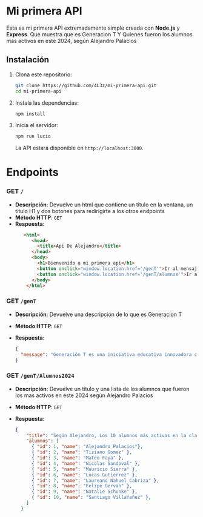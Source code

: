 
# Mi primera API

Esta es mi primera API extremadamente simple creada con **Node.js** y **Express**. Que muestra que es Generacion T Y Quienes fueron los alumnos mas activos en este 2024, según Alejandro Palacios

## Instalación

1. Clona este repositorio:

   ```bash
   git clone https://github.com/4L3z/mi-primera-api.git
   cd mi-primera-api
   ```

2. Instala las dependencias:

   ```bash
   npm install
   ```

3. Inicia el servidor:

   ```bash
   npm run lucio
   ```

   La API estará disponible en `http://localhost:3000`.


# Endpoints

### GET `/`
- **Descripción**: Devuelve un html que contiene un titulo en la ventana, un titulo H1 y dos botones para redirigirte a los otros endpoints
- **Método HTTP**: `GET`
- **Respuesta**:
  ```html
     <html>
        <head>
          <title>Api De Alejandro</title>
        </head>
        <body>
          <h1>Bienvenido a mi primera api</h1>
          <button onclick="window.location.href='/genT'">Ir al mensaje de bienvenida</button>
          <button onclick="window.location.href='/genT/alumnos'">Ir a los alumnos</button>
        </body>
      </html>
  ```

### GET `/genT`

- **Descripción**: Devuelve una descripcion de lo que es Generacion T
- **Método HTTP**: `GET`
- **Respuesta**:

  ```json
  {
    "message": "Generación T es una iniciativa educativa innovadora creada por Streambe con impacto social, gratuita y online para abrirte las puertas al mundo Tech"
  }
  ```

### GET `/genT/Alumnos2024`

- **Descripción**: Devuelve un titulo y una lista de los alumnos que fueron los mas activos en este 2024 según Alejandro Palacios
- **Método HTTP**: `GET`
- **Respuesta**:

  ```json
  {
      "title": "Según Alejandro, Los 10 alumnos más activos en la clase son",
      "alumnos": [
        { "id": 1, "name": "Alejandro Palacios"},
        { "id": 2, "name": "Tiziano Gomez" },
        { "id": 3, "name": "Mateo Faya" },
        { "id": 4, "name": "Nicolas Sandoval" },
        { "id": 5, "name": "Mauricio Sierra" },
        { "id": 6, "name": "Lucas Gutierrez" },
        { "id": 7, "name": "Laureano Nahuel Cabriza" },
        { "id": 8, "name": "Felipe Gervan" },
        { "id": 9, "name": "Natalie Schunke" },
        { "id": 10, "name": "Santiago Villafañez" },
      ]
    }
  ```


